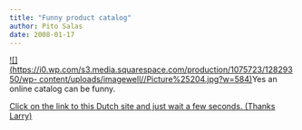 ```yaml
---
title: "Funny product catalog"
author: Pito Salas
date: 2008-01-17
---
```




[![](https://i0.wp.com/s3.media.squarespace.com/production/1075723/12829350/wp-
content/uploads/imagewell//Picture%25204.jpg?w=584)](<http://producten.hema.nl/>)Yes
an online catalog can be funny.

[Click on the link to this Dutch site and just wait a few seconds. (Thanks
Larry)](<http://producten.hema.nl/>)


